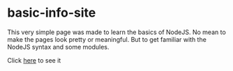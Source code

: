 # basic-info-site

This very simple page was made to learn the basics of NodeJS. No mean to make
the pages look pretty or meaningful. But to get familiar with the NodeJS syntax
and some modules.

Click [here](https://basic-info-site.lopezac.repl.co) to see it
